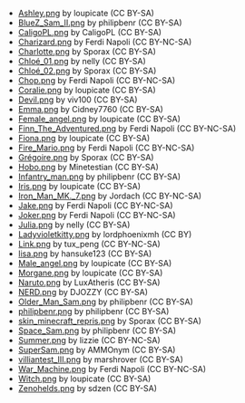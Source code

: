 
- [Ashley.png](http://minetest.fensta.bplaced.net/#id=885) by loupicate (CC BY-SA)
- [BlueZ_Sam_II.png](http://minetest.fensta.bplaced.net/#id=143) by philipbenr (CC BY-SA)
- [CaligoPL.png](http://minetest.fensta.bplaced.net/#id=99) by CaligoPL (CC BY-SA)
- [Charizard.png](http://minetest.fensta.bplaced.net/#id=172) by Ferdi Napoli (CC BY-NC-SA)
- [Charlotte.png](http://minetest.fensta.bplaced.net/#id=852) by Sporax (CC BY-SA)
- [Chloé_01.png](http://minetest.fensta.bplaced.net/#id=847) by nelly (CC BY-SA)
- [Chloé_02.png](http://minetest.fensta.bplaced.net/#id=851) by Sporax (CC BY-SA)
- [Chop.png](http://minetest.fensta.bplaced.net/#id=164) by Ferdi Napoli (CC BY-NC-SA)
- [Coralie.png](http://minetest.fensta.bplaced.net/#id=894) by loupicate (CC BY-SA)
- [Devil.png](http://minetest.fensta.bplaced.net/#id=93) by viv100 (CC BY-SA)
- [Emma.png](http://minetest.fensta.bplaced.net/#id=101) by Cidney7760 (CC BY-SA)
- [Female_angel.png](http://minetest.fensta.bplaced.net/#id=890) by loupicate (CC BY-SA)
- [Finn_The_Adventured.png](http://minetest.fensta.bplaced.net/#id=175) by Ferdi Napoli (CC BY-NC-SA)
- [Fiona.png](http://minetest.fensta.bplaced.net/#id=860) by loupicate (CC BY-SA)
- [Fire_Mario.png](http://minetest.fensta.bplaced.net/#id=198) by Ferdi Napoli (CC BY-NC-SA)
- [Grégoire.png](http://minetest.fensta.bplaced.net/#id=850) by Sporax (CC BY-SA)
- [Hobo.png](http://minetest.fensta.bplaced.net/#id=112) by Minetestian (CC BY-SA)
- [Infantry_man.png](http://minetest.fensta.bplaced.net/#id=82) by philipbenr (CC BY-SA)
- [Iris.png](http://minetest.fensta.bplaced.net/#id=862) by loupicate (CC BY-SA)
- [Iron_Man_MK._7.png](http://minetest.fensta.bplaced.net/#id=6) by Jordach (CC BY-NC-SA)
- [Jake.png](http://minetest.fensta.bplaced.net/#id=176) by Ferdi Napoli (CC BY-NC-SA)
- [Joker.png](http://minetest.fensta.bplaced.net/#id=178) by Ferdi Napoli (CC BY-NC-SA)
- [Julia.png](http://minetest.fensta.bplaced.net/#id=859) by nelly (CC BY-SA)
- [Ladyvioletkitty.png](http://minetest.fensta.bplaced.net/#id=162) by lordphoenixmh (CC BY)
- [Link.png](http://minetest.fensta.bplaced.net/#id=126) by tux_peng (CC BY-NC-SA)
- [lisa.png](http://minetest.fensta.bplaced.net/#id=88) by hansuke123 (CC BY-SA)
- [Male_angel.png](http://minetest.fensta.bplaced.net/#id=895) by loupicate (CC BY-SA)
- [Morgane.png](http://minetest.fensta.bplaced.net/#id=864) by loupicate (CC BY-SA)
- [Naruto.png](http://minetest.fensta.bplaced.net/#id=136) by LuxAtheris (CC BY-SA)
- [NERD.png](http://minetest.fensta.bplaced.net/#id=) by DJOZZY (CC BY-SA)
- [Older_Man_Sam.png](http://minetest.fensta.bplaced.net/#id=21) by philipbenr (CC BY-SA)
- [philipbenr.png](http://minetest.fensta.bplaced.net/#id=54) by philipbenr (CC BY-SA)
- [skin_minecraft_repris.png](http://minetest.fensta.bplaced.net/#id=856) by Sporax (CC BY-SA)
- [Space_Sam.png](http://minetest.fensta.bplaced.net/#id=37) by philipbenr (CC BY-SA)
- [Summer.png](http://minetest.fensta.bplaced.net/#id=) by lizzie (CC BY-NC-SA)
- [SuperSam.png](http://minetest.fensta.bplaced.net/#id=) by AMMOnym (CC BY-SA)
- [villiantest_III.png](http://minetest.fensta.bplaced.net/#id=) by marshrover (CC BY-SA)
- [War_Machine.png](http://minetest.fensta.bplaced.net/#id=169) by Ferdi Napoli (CC BY-NC-SA)
- [Witch.png](http://minetest.fensta.bplaced.net/#id=884) by loupicate (CC BY-SA)
- [Zenohelds.png](http://minetest.fensta.bplaced.net/#id=25) by sdzen (CC BY-SA)
